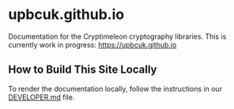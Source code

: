 # upbcuk.github.io
Documentation for the Cryptimeleon cryptography libraries.
This is currently work in progress: https://upbcuk.github.io

## How to Build This Site Locally

To render the documentation locally, follow the instructions in our [DEVELOPER.md](https://github.com/upbcuk/upbcuk.github.io/blob/gh-pages/DEVELOPER.md) file.